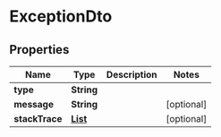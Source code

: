 
# ExceptionDto

## Properties

Name | Type | Description | Notes
------------ | ------------- | ------------- | -------------
**type** | **String** |  | 
**message** | **String** |  |  [optional]
**stackTrace** | [**List<StackTraceInnerDto>**](StackTraceInnerDto.md) |  |  [optional]



